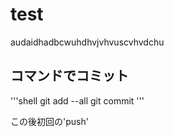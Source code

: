 # test
audaidhadbcwuhdhvjvhvuscvhvdchu

## コマンドでコミット

'''shell
git add --all
git commit
'''

この後初回の'push'